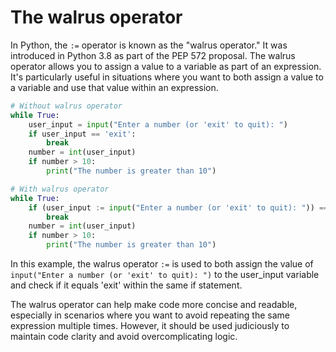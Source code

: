 # The walrus operator

In Python, the `:=` operator is known as the "walrus operator." It was
introduced in Python 3.8 as part of the PEP 572 proposal. The walrus operator
allows you to assign a value to a variable as part of an expression. It's
particularly useful in situations where you want to both assign a value to a
variable and use that value within an expression.

```python
# Without walrus operator
while True:
    user_input = input("Enter a number (or 'exit' to quit): ")
    if user_input == 'exit':
        break
    number = int(user_input)
    if number > 10:
        print("The number is greater than 10")

# With walrus operator
while True:
    if (user_input := input("Enter a number (or 'exit' to quit): ")) == 'exit':
        break
    number = int(user_input)
    if number > 10:
        print("The number is greater than 10")
```

In this example, the walrus operator `:=` is used to both assign the value of
`input("Enter a number (or 'exit' to quit): ")` to the user_input variable and
check if it equals 'exit' within the same if statement.

The walrus operator can help make code more concise and readable, especially in
scenarios where you want to avoid repeating the same expression multiple times.
However, it should be used judiciously to maintain code clarity and avoid
overcomplicating logic.

